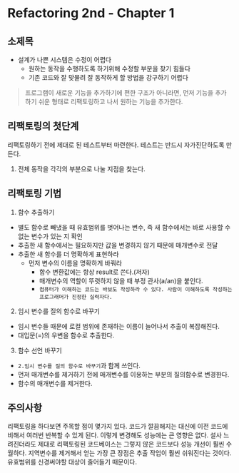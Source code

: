 # Refactoring 2nd - Chapter 1

## 소제목
- 설계가 나쁜 시스템은 수정이 어렵다
  - 원하는 동작을 수행하도록 하기위해 수정할 부분을 찾기 힘들다
  - 기존 코드와 잘 맞물려 잘 동작하게 할 방법을 강구하기 어렵다

> 프로그램이 새로운 기능을 추가하기에 편한 구조가 아니라면, 
> 먼저 기능을 추가 하기 쉬운 형태로 리팩토링하고 나서 원하는 기능을 추가한다.

## 리팩토링의 첫단계 
리팩토링하기 전에 제대로 된 테스트부터 마련한다.
테스트는 반드시 자가진단하도록 만든다.

1. 전체 동작을 각각의 부분으로 나눌 지점을 찾는다.


## 리팩토링 기법
1. 함수 추출하기 
  - 별도 함수로 빼냈을 때 유효범위를 벗어나는 변수, 즉 새 함수에서는 바로 사용할 수 없는 변수가 있는 지 확인
  - 추출한 새 함수에서는 필요하지만 값을 변경하지 않기 때문에 매개변수로 전달
  - 추출한 새 함수를 더 명확하게 표현하라 
    - 먼저 변수의 이름을 명확하게 바꿔라 
      - 함수 변환값에는 항상 result로 쓴다.(저자)
      - 매개변수의 역할이 뚜렷하지 않을 때 부정 관사(a/an)을 붙인다.
      - ``컴퓨터가 이해하는 코드는 바보도 작성하라 수 있다. 사람이 이해하도록 작성하는 프로그래머가 진정한 실력자다.``

2. 임시 변수를 질의 함수로 바꾸기
  - 임시 변수들 때문에 로컬 범위에 존재하는 이름이 늘어나서 추출이 복잡해진다.
  - 대입문(=)의 우변을 함수로 추출한다.

3. 함수 선언 바꾸기
  - ``2.임시 변수를 질의 함수로 바꾸기``과 함께 쓰인다.
  - 먼저 매개변수를 제거하기 전에 매개변수를 이용하는 부분의 질의함수로 변경한다.
  - 함수의 매개변수를 제거한다. 


## 주의사항
리팩토링을 하다보면 주목할 점이 몇가지 있다.
코드가 깔끔해지는 대신에 이전 코드에 비해서 여러번 반복할 수 있게 된다.
이렇게 변경해도 성능에는 큰 영향은 없다. 
설사 느려진더라도 제대로 리팩토링된 코드베이스는 그렇지 않은 코드보다 성능 개선이 훨씬 수월하다.
지역변수를 제거해서 얻는 가장 큰 장점은 추출 작업이 훨씬 쉬워진다는 것이다. 
유효범위를 신경써야할 대상이 줄어들기 때문이다.